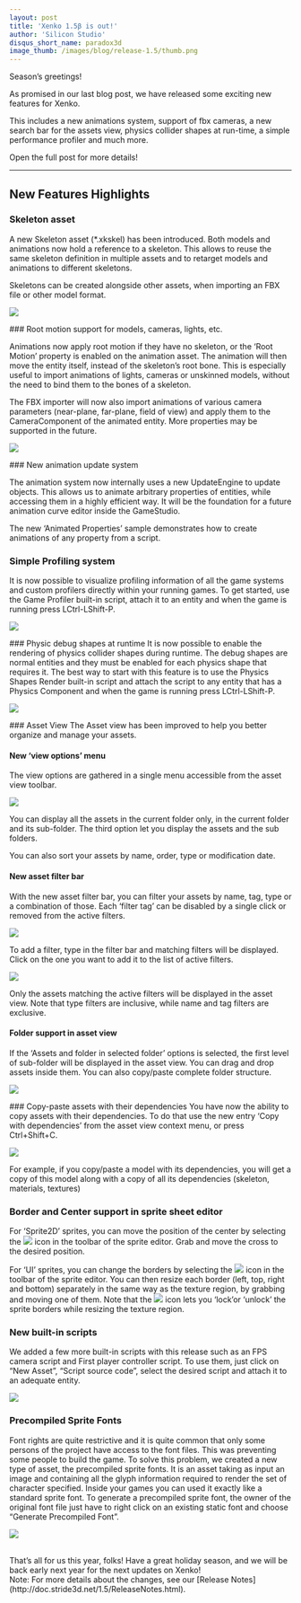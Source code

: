 ```yaml
---
layout: post
title: 'Xenko 1.5β is out!'
author: 'Silicon Studio'
disqus_short_name: paradox3d
image_thumb: /images/blog/release-1.5/thumb.png
---
```


Season’s greetings!

As promised in our last blog post, we have released some exciting new features for Xenko.

This includes a new animations system, support of fbx cameras, a new search bar for the assets view, physics collider shapes at run-time, a simple performance profiler and much more.

Open the full post for more details!

<!--more-->
 ---
 
## New Features Highlights

### Skeleton asset

A new Skeleton asset (*.xkskel) has been introduced. Both models and animations now hold a reference to a skeleton. This allows to reuse the same skeleton definition in multiple assets and to retarget models and animations to different skeletons.

Skeletons can be created alongside other assets, when importing an FBX file or other model format.

<p>
	<img src="http://doc.stride3d.net/1.5/rn_images/SkeletonThumbnail.png" align="center" />
</p>
### Root motion support for models, cameras, lights, etc.

Animations now apply root motion if they have no skeleton, or the ‘Root Motion’ property is enabled on the animation asset. The animation will then move the entity itself, instead of the skeleton’s root bone.
This is especially useful to import animations of lights, cameras or unskinned models, without the need to bind them to the bones of a skeleton.

The FBX importer will now also import animations of various camera parameters (near-plane, far-plane, field of view) and apply them to the CameraComponent of the animated entity. More properties may be supported in the future.

<p>
	<img src="http://doc.stride3d.net/1.5/rn_images/RootMotionProperty.png" align="center" />
</p>
### New animation update system

The animation system now internally uses a new UpdateEngine to update objects. This allows us to animate arbitrary properties of entities, while accessing them in a highly efficient way.
It will be the foundation for a future animation curve editor inside the GameStudio.

The new ‘Animated Properties’ sample demonstrates how to create animations of any property from a script.


### Simple Profiling system
It is now possible to visualize profiling information of all the game systems and custom profilers directly within your running games.
To get started, use the Game Profiler built-in script, attach it to an entity and when the game is running press LCtrl-LShift-P.

<p>
	<img src="http://doc.stride3d.net/1.5/rn_images/profiler.png" align="center" />
</p>
### Physic debug shapes at runtime
It is now possible to enable the rendering of physics collider shapes during runtime.
The debug shapes are normal entities and they must be enabled for each physics shape that requires it.
The best way to start with this feature is to use the Physics Shapes Render built-in script and attach the script to any entity that has a Physics Component and when the game is running press LCtrl-LShift-P.

<p>
	<img src="http://doc.stride3d.net/1.5/rn_images/phys-debug.png" align="center" />
</p>
### Asset View
The Asset view has been improved to help you better organize and manage your assets.

#### New ‘view options’ menu
The view options are gathered in a single menu accessible from the asset view toolbar.

<p>
	<img src="http://doc.stride3d.net/1.5/rn_images/AssetViewOptions.png" align="center" />
</p>
You can display all the assets in the current folder only, in the current folder and its sub-folder. The third option let you display the assets and the sub folders.

You can also sort your assets by name, order, type or modification date. 

#### New asset filter bar
With the new asset filter bar, you can filter your assets by name, tag, type or a combination of those. Each ‘filter tag’ can be disabled by a single click or removed from the active filters.
<p>
	<img src="http://doc.stride3d.net/1.5/rn_images/AssetFilterBar.png" align="center" />
</p>

To add a filter, type in the filter bar and matching filters will be displayed. Click on the one you want to add it to the list of active filters.
<p>
	<img src="http://doc.stride3d.net/1.5/rn_images/AddingAssetFilter.png" align="center" />
</p>
Only the assets matching the active filters will be displayed in the asset view. Note that type filters are inclusive, while name and tag filters are exclusive.

#### Folder support in asset view
If the ‘Assets and folder in selected folder’ options is selected, the first level of sub-folder will be displayed in the asset view. You can drag and drop assets inside them. You can also copy/paste complete folder structure.
<p>
	<img src="http://doc.stride3d.net/1.5/rn_images/FolderSupport.png" align="center" />
</p>
### Copy-paste assets with their dependencies
You have now the ability to copy assets with their dependencies. To do that use the new entry ‘Copy with dependencies’ from the asset view context menu, or press Ctrl+Shift+C.
<p>
	<img src="http://doc.stride3d.net/1.5/rn_images/CopyAssetWithDependencies.png" align="center" />
</p>
For example, if you copy/paste a model with its dependencies, you will get a copy of this model along with a copy of all its dependencies (skeleton, materials, textures)

### Border and Center support in sprite sheet editor
For ‘Sprite2D’ sprites, you can move the position of the center by selecting the <img src="http://doc.stride3d.net/1.5/rn_images/SpriteCenterIcon.png" style="display: inline" /> icon in the toolbar of the sprite editor. Grab and move the cross to the desired position.

For ‘UI’ sprites, you can change the borders by selecting the <img src="http://doc.stride3d.net/1.5/rn_images/SpriteBorderIcon.png" style="display: inline" /> icon in the toolbar of the sprite editor. You can then resize each border (left, top, right and bottom) separately in the same way as the texture region, by grabbing and moving one of them. Note that the <img src="http://doc.stride3d.net/1.5/rn_images/SpriteBorderLockIcon.png" style="display: inline" /> icon lets you ‘lock’or ‘unlock’ the sprite borders while resizing the texture region.

### New built-in scripts
We added a few more built-in scripts with this release such as an FPS camera script and First player controller script. To use them, just click on “New Asset”, “Script source code”, select the desired script and attach it to an adequate entity.

<p>
	<img src="http://doc.stride3d.net/1.5/rn_images/built-in_Scripts.png" />
</p>

### Precompiled Sprite Fonts
Font rights are quite restrictive and it is quite common that only some persons of the project have access to the font files. This was preventing some people to build the game. 
To solve this problem, we created a new type of asset, the precompiled sprite fonts. It is an asset taking as input an image and containing all the glyph information required to render the set of character specified. Inside your games you can used it exactly like a standard sprite font.
To generate a precompiled sprite font, the owner of the original font file just have to right click on an existing static font and choose “Generate Precompiled Font”.

<p>
	<img src="http://doc.stride3d.net/1.5/rn_images/PrecompiledSpriteFont.png" />
</p>

<br/>
That’s all for us this year, folks! Have a great holiday season, and we will be back early next year for the next updates on Xenko!

<br/>
Note: For more details about the changes, see our [Release Notes](http://doc.stride3d.net/1.5/ReleaseNotes.html).